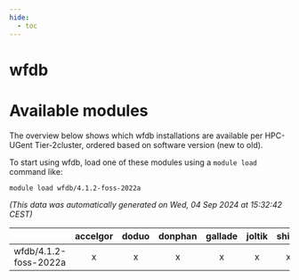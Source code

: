 ```yaml
---
hide:
  - toc
---
```


wfdb
====

# Available modules


The overview below shows which wfdb installations are available per HPC-UGent Tier-2cluster, ordered based on software version (new to old).

To start using wfdb, load one of these modules using a `module load` command like:

```shell
module load wfdb/4.1.2-foss-2022a
```

*(This data was automatically generated on Wed, 04 Sep 2024 at 15:32:42 CEST)*  

| |accelgor|doduo|donphan|gallade|joltik|shinx|skitty|
| :---: | :---: | :---: | :---: | :---: | :---: | :---: | :---: |
|wfdb/4.1.2-foss-2022a|x|x|x|x|x|x|x|

